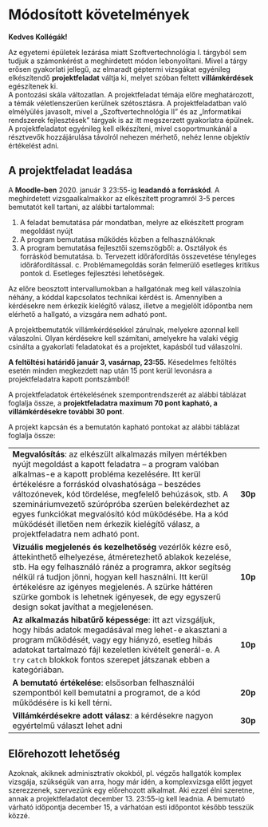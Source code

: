 # Módosított követelmények

**Kedves Kollégák!**

Az egyetemi épületek lezárása miatt Szoftvertechnológia I. tárgyból sem tudjuk a számonkérést a meghirdetett módon lebonyolítani. Mivel a tárgy erősen gyakorlati jellegű, az elmaradt géptermi vizsgákat egyénileg elkészítendő **projektfeladat** váltja ki, melyet szóban feltett **villámkérdések** egészítenek ki.  
A pontozási skála változatlan. A projektfeladat témája előre meghatározott, a témák véletlenszerűen kerülnek szétosztásra. 
A projektfeladatban való elmélyülés javasolt, mivel a „Szoftvertechnológia II” és az „Informatikai rendszerek fejlesztések” tárgyak is az itt megszerzett gyakorlatra épülnek. A projektfeladatot egyénileg kell elkészíteni, mivel csoportmunkánál a résztvevők hozzájárulása távolról nehezen mérhető, nehéz lenne objektív értékelést adni.

## A projektfeladat leadása

A **Moodle-ben** 2020. január 3 23:55-ig **leadandó a forráskód**. A meghirdetett vizsgaalkalmakkor az elkészített programról 3-5 perces bemutatót kell tartani, az alábbi tartalommal:

1.  A feladat bemutatása pár mondatban, melyre az elkészített program megoldást nyújt
2.  A program bemutatása működés közben a felhasználóknak
3.  A program bemutatása fejlesztői szemszögből:
	a.  Osztályok és forráskód bemutatása.
	b.  Tervezett időráfordítás összevetése tényleges időráfordítással.
	c.  Problémamegoldás során felmerülő esetleges kritikus pontok
	d.  Esetleges fejlesztési lehetőségek.

Az előre beosztott intervallumokban a hallgatónak meg kell válaszolnia néhány, a kóddal kapcsolatos technikai kérdést is. Amennyiben a kérdésekre nem érkezik kielégítő válasz, illetve a megjelölt időpontba nem elérhető a hallgató, a vizsgára nem adható pont. 

A projektbemutatók villámkérdésekkel zárulnak, melyekre azonnal kell válaszolni. Olyan kérdésekre kell számítani, amelyekre ha valaki végig csinálta a gyakorlati feladatokat és a projektet, kapásból tud válaszolni. 

**A feltöltési határidő január 3, vasárnap, 23:55.** Késedelmes feltöltés esetén minden megkezdett nap után 15 pont kerül levonásra a projektfeladatra kapott pontszámból!

A projektfeladatok értékelésének szempontrendszerét az alábbi táblázat foglalja össze, a **projektfeladatra maximum 70 pont kapható, a villámkérdésekre további 30 pont**. 

A projekt kapcsán és a bemutatón kapható pontokat az alábbi táblázat foglalja össze:

|||
|-|-|
|**Megvalósítás**: az elkészült alkalmazás milyen mértékben nyújt megoldást a kapott feladatra – a program valóban alkalmas-e a kapott probléma kezelésére. Itt kerül értékelésre a forráskód olvashatósága – beszédes változónevek, kód tördelése, megfelelő behúzások, stb. A szemináriumvezető szúrópróba szerûen belekérdezhet az egyes funkciókat megvalósító kód mûködésébe. Ha a kód mûködését illetően nem érkezik kielégítő válasz, a projektfeladatra nem adható pont.|**30p**| 
|**Vizuális megjelenés és kezelhetőség** vezérlők kézre eső, áttekinthető elhelyezése, átméretezhető ablakok kezelése, stb. Ha egy felhasználó ránéz a programra, akkor segítség nélkül rá tudjon jönni, hogyan kell használni. Itt kerül értékelésre az igényes megjelenés. A szürke háttéren szürke gombok is lehetnek igényesek, de egy egyszerű design sokat javíthat a megjelenésen.|**10p**|
|**Az alkalmazás hibatűrő képessége**: itt azt vizsgáljuk, hogy hibás adatok megadásával meg lehet-e akasztani a program működését, vagy egy hiányzó, esetleg hibás adatokat tartalmazó fájl kezeletlen kivételt generál-e. A `try` `catch` blokkok fontos szerepet játszanak ebben a kategóriában.|**10p**|
|**A bemutató értékelése**: elsősorban felhasználói szempontból kell bemutatni a programot, de a kód működésére is ki kell térni. |**20p**|
|**Villámkérdésekre adott válasz**: a kérdésekre nagyon egyértelmű választ lehet adni|**30p**|

## Előrehozott lehetőség
Azoknak, akiknek adminisztratív okokból, pl. végzős hallgatók komplex vizsgája, szükségük van arra, hogy már idén, a komplexvizsga előtt jegyet szerezzenek, szervezünk egy előrehozott alkalmat.
Aki ezzel élni szeretne, annak a projektfeladatot december 13. 23:55-ig kell leadnia.  A bemutató várható időpontja december 15, a várhatóan esti időpontot később tesszük közzé.
